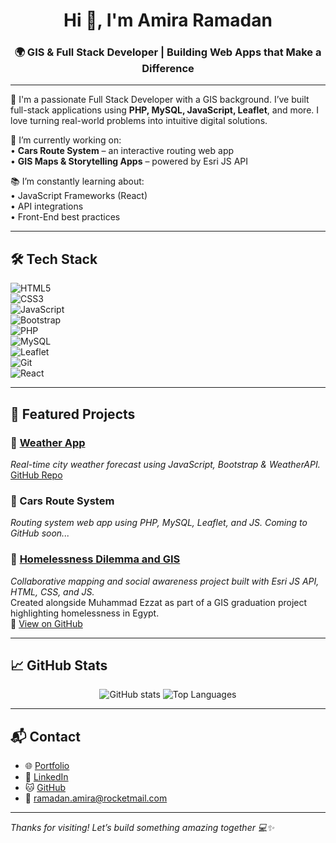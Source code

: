<h1 align="center">Hi 👋, I'm Amira Ramadan</h1>
<h3 align="center">🌍 GIS & Full Stack Developer | Building Web Apps that Make a Difference</h3>

---

🌟 I'm a passionate Full Stack Developer with a GIS background. I’ve built full-stack applications using **PHP, MySQL, JavaScript, Leaflet**, and more. I love turning real-world problems into intuitive digital solutions.

🔭 I’m currently working on:  
• **Cars Route System** – an interactive routing web app  
• **GIS Maps & Storytelling Apps** – powered by Esri JS API  

📚 I’m constantly learning about:  
• JavaScript Frameworks (React)  
• API integrations  
• Front-End best practices  

---

## 🛠️ Tech Stack

![HTML5](https://img.shields.io/badge/-HTML5-E34F26?logo=html5&logoColor=fff&style=flat)  
![CSS3](https://img.shields.io/badge/-CSS3-1572B6?logo=css3&logoColor=fff&style=flat)  
![JavaScript](https://img.shields.io/badge/-JavaScript-F7DF1E?logo=javascript&logoColor=000&style=flat)  
![Bootstrap](https://img.shields.io/badge/-Bootstrap-563D7C?logo=bootstrap&logoColor=fff&style=flat)  
![PHP](https://img.shields.io/badge/-PHP-777BB4?logo=php&logoColor=fff&style=flat)  
![MySQL](https://img.shields.io/badge/-MySQL-4479A1?logo=mysql&logoColor=fff&style=flat)  
![Leaflet](https://img.shields.io/badge/-Leaflet-199900?logo=leaflet&logoColor=fff&style=flat)  
![Git](https://img.shields.io/badge/-Git-F05032?logo=git&logoColor=fff&style=flat)  
![React](https://img.shields.io/badge/-React-F24E1E?logo=react&logoColor=fff&style=flat)

---

## 🚀 Featured Projects

### 🔹 [Weather App](https://amiraram23.github.io/Weather-App/)
*Real-time city weather forecast using JavaScript, Bootstrap & WeatherAPI.*  
[GitHub Repo](https://github.com/amiraram23/Weather-App)

### 🔹 Cars Route System
*Routing system web app using PHP, MySQL, Leaflet, and JS. Coming to GitHub soon...*

### 🔹 [Homelessness Dilemma and GIS](https://github.com/MuhammadEzzat01/Homelessness-Dilemma-and-GIS)
*Collaborative mapping and social awareness project built with Esri JS API, HTML, CSS, and JS.*  
Created alongside Muhammad Ezzat as part of a GIS graduation project highlighting homelessness in Egypt.  
🔗 [View on GitHub](https://github.com/MuhammadEzzat01/Homelessness-Dilemma-and-GIS)


---

## 📈 GitHub Stats

<p align="center">
  <img src="https://github-readme-stats.vercel.app/api?username=amiraram23&show_icons=true&theme=tokyonight" alt="GitHub stats" />
  <img src="https://github-readme-stats.vercel.app/api/top-langs/?username=amiraram23&layout=compact&theme=tokyonight" alt="Top Languages" />
</p>

---

## 📬 Contact

- 🌐 [Portfolio](https://sites.google.com/view/amira-portfolio/home)  
- 💼 [LinkedIn](https://linkedin.com/in/amira-ramadan-gisdeveloper)  
- 🐱 [GitHub](https://github.com/amiraram23)  
- 📧 ramadan.amira@rocketmail.com  

---

*Thanks for visiting! Let’s build something amazing together 💻✨*

